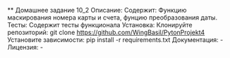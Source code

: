 ** Домашнее задание 10_2
Описание:
Содержит: Функцию маскирования номера карты и счета, фунцию преобразования даты.
Тесты: Содержит тесты функционала
Установка:
Клонируйте репозиторий: git clone https://github.com/WingBasil/PytonProjekt4
Установите зависимости:
pip install -r requirements.txt
Документация: - 
Лицензия: - 
